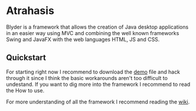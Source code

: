 # Atrahasis

Blyder is a framework that allows the creation of Java desktop applications in an easier way using MVC and combining the well known frameworks Swing and JavaFX with the web languages HTML, JS and CSS.

## Quickstart
For starting right now I recommend to download the [demo](https://drive.google.com/open?id=1ycUIJEUL38gEJzMvD4-m7SFnRydhNh9X) file and hack through it since I think the basic workarounds aren't too difficult to undestand. If you want to dig more into the framework I recommend to read the How to use.

For more understanding of all the framework I recommend reading the [wiki](https://github.com/AlexGPlay/Blynder/wiki).
